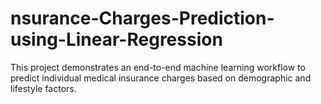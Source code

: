 # nsurance-Charges-Prediction-using-Linear-Regression
This project demonstrates an end-to-end machine learning workflow to predict individual medical insurance charges based on demographic and lifestyle factors.

